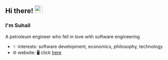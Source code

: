 ## Hi there! <img src="https://media.giphy.com/media/hvRJCLFzcasrR4ia7z/giphy.gif" width="25">
### I'm Suhail
A petroleum engineer who fell in love with software engineering

- ✨ interests: software development, economics, philosophy, technology
- 🌐 website: 🖥️ click [here](www.suhail.work)

<!--
**suhail609/suhail609** is a ✨ _special_ ✨ repository because its `README.md` (this file) appears on your GitHub profile.

Here are some ideas to get you started:

- 🔭 I’m currently working on ...
- 🌱 I’m currently learning ...
- 👯 I’m looking to collaborate on ...
- 🤔 I’m looking for help with ...
- 💬 Ask me about ...
- 📫 How to reach me: ...
- 😄 Pronouns: ...
- ⚡ Fun fact: ...
-->
